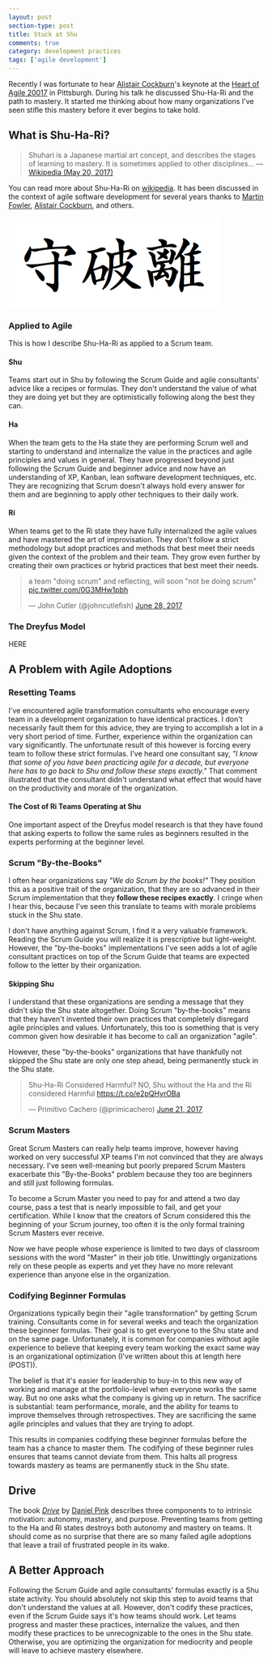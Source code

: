 ```yaml
---
layout: post
section-type: post
title: Stuck at Shu
comments: true
category: development practices
tags: ['agile development']
---
```


Recently I was fortunate to hear [Alistair Cockburn](http://www.alistaircockburn.us)'s keynote at the [Heart of Agile 20017](http://heartofagile.com/heart-of-agile-conferences/heart-of-agile-pittsburgh-2017/) in Pittsburgh. During his talk he discussed Shu-Ha-Ri and the path to mastery. It started me thinking about how many organizations I've seen stifle this mastery before it ever begins to take hold. 

## What is Shu-Ha-Ri?

> Shuhari is a Japanese martial art concept, and describes the stages of learning to mastery. It is sometimes applied to other disciplines...
> &mdash; [Wikipedia (May 20, 2017)](https://en.wikipedia.org/wiki/Shuhari)

You can read more about Shu-Ha-Ri on [wikipedia](https://en.wikipedia.org/wiki/Shuhari). It has been discussed in the context of agile software development for several years thanks to [Martin Fowler](https://martinfowler.com/bliki/ShuHaRi.html), [Alistair Cockburn](http://alistair.cockburn.us), and others. 

<img class="img-responsive" src="/img/shu-ha-ri.png" alt="Shu Ha Ri" />

### Applied to Agile

This is how I describe Shu-Ha-Ri as applied to a Scrum team.

#### Shu

Teams start out in Shu by following the Scrum Guide and agile consultants' advice like a recipes or formulas. They don't understand the value of what they are doing yet but they are optimistically following along the best they can. 

#### Ha

When the team gets to the Ha state they are performing Scrum well and starting to understand and internalize the value in the practices and agile principles and values in general. They have progressed beyond just following the Scrum Guide and beginner advice and now have an understanding of XP, Kanban, lean software development techniques, etc. They are recognizing that Scrum doesn't always hold every answer for them and are beginning to apply other techniques to their daily work.

#### Ri

When teams get to the Ri state they have fully internalized the agile values and have mastered the art of improvisation. They don't follow a strict methodology but adopt practices and methods that best meet their needs given the context of the problem and their team. They grow even further by creating their own practices or hybrid practices that best meet their needs. 

<blockquote class="twitter-tweet" data-lang="en"><p lang="en" dir="ltr">a team &quot;doing scrum&quot; and reflecting, will soon &quot;not be doing scrum&quot; <a href="https://t.co/0G3MHw1pbh">pic.twitter.com/0G3MHw1pbh</a></p>&mdash; John Cutler (@johncutlefish) <a href="https://twitter.com/johncutlefish/status/880188039011508224">June 28, 2017</a></blockquote>
<script async src="//platform.twitter.com/widgets.js" charset="utf-8"></script>
 
### The Dreyfus Model 
HERE

## A Problem with Agile Adoptions

### Resetting Teams

I've encountered agile transformation consultants who encourage every team in a development organization to have identical practices. I don't necessarily fault them for this advice, they are trying to accomplish a lot in a very short period of time. Further, experience within the organization can vary significantly. The unfortunate result of this however is forcing every team to follow these strict formulas. I've heard one consultant say, _"I know that some of you have been practicing agile for a decade, but everyone here has to go back to Shu and follow these steps exactly."_ That comment illustrated that the consultant didn't understand what effect that would have on the productivity and morale of the organization. 

#### The Cost of Ri Teams Operating at Shu

One important aspect of the Dreyfus model research is that they have found that asking experts to follow the same rules as beginners resulted in the experts performing at the beginner level. 

### Scrum "By-the-Books"
I often hear organizations say _"We do Scrum by the books!"_ They position this as a positive trait of the organization, that they are so advanced in their Scrum implementation that they **follow these recipes exactly**. I cringe when I hear this, because I've seen this translate to teams with morale problems stuck in the Shu state.

I don't have anything against Scrum, I find it a very valuable framework. Reading the Scrum Guide you will realize it is prescriptive but light-weight. However, the "by-the-books" implementations I've seen adds a lot of agile consultant practices on top of the Scrum Guide that teams are expected follow to the letter by their organization. 

#### Skipping Shu

I understand that these organizations are sending a message that they didn't skip the Shu state altogether. Doing Scrum "by-the-books" means that they haven't invented their own practices that completely disregard agile principles and values. Unfortunately, this too is something that is very common given how desirable it has become to call an organization "agile".

However, these "by-the-books" organizations that have thankfully not skipped the Shu state are only one step ahead, being permanently stuck in the Shu state.

<blockquote class="twitter-tweet" data-lang="en"><p lang="en" dir="ltr">Shu-Ha-Ri Considered Harmful? NO, Shu without the Ha and the Ri considered Harmful <a href="https://t.co/e2pQHyrOBa">https://t.co/e2pQHyrOBa</a></p>&mdash; Primitivo Cachero (@primicachero) <a href="https://twitter.com/primicachero/status/877418470140518400">June 21, 2017</a></blockquote>
<script async src="//platform.twitter.com/widgets.js" charset="utf-8"></script>

### Scrum Masters

Great Scrum Masters can really help teams improve, however having worked on very successful XP teams I'm not convinced that they are always necessary. I've seen well-meaning but poorly prepared Scrum Masters exacerbate this "By-the-Books" problem because they too are beginners and still just following formulas. 

To become a Scrum Master you need to pay for and attend a two day course, pass a test that is nearly impossible to fail, and get your certification. While I know that the creators of Scrum considered this the beginning of your Scrum journey, too often it is the only formal training Scrum Masters ever receive. 

Now we have people whose experience is limited to two days of classroom sessions with the word "Master" in their job title. Unwittingly organizations rely on these people as experts and yet they have no more relevant experience than anyone else in the organization.

### Codifying Beginner Formulas

Organizations typically begin their "agile transformation" by getting Scrum training. Consultants come in for several weeks and teach the organization these beginner formulas. Their goal is to get everyone to the Shu state and on the same page. Unfortunately, it is common for companies without agile experience to believe that keeping every team working the exact same way is an organizational optimization (I've written about this at length here (POST)).

The belief is that it's easier for leadership to buy-in to this new way of working and manage at the portfolio-level when everyone works the same way. But no one asks what the company is giving up in return. The sacrifice is substantial: team performance, morale, and the ability for teams to improve themselves through retrospectives. They are sacrificing the same agile principles and values that they are trying to adopt. 

This results in companies codifying these beginner formulas before the team has a chance to master them. The codifying of these beginner rules ensures that teams cannot deviate from them. This halts all progress towards mastery as teams are permanently stuck in the Shu state.

## Drive
The book _[Drive](https://www.amazon.com/Drive-Surprising-Truth-About-Motivates/dp/1594484805/ref=sr_1_1?ie=UTF8&qid=1500119191&sr=8-1&keywords=drive)_ by [Daniel Pink](https://twitter.com/DanielPink) describes three components to to intrinsic motivation: autonomy, mastery, and purpose. Preventing teams from getting to the Ha and Ri states destroys both autonomy and mastery on teams. It should come as no surprise that there are so many failed agile adoptions that leave a trail of frustrated people in its wake. 

## A Better Approach

Following the Scrum Guide and agile consultants' formulas exactly is a Shu state activity. You should absolutely not skip this step to avoid teams that don't understand the values at all. However, don't codify these practices, even if the Scrum Guide says it's how teams should work. Let teams progress and master these practices, internalize the values, and then modify these practices to be unrecognizable to the ones in the Shu state. Otherwise, you are optimizing the organization for mediocrity and people will leave to achieve mastery elsewhere. 
